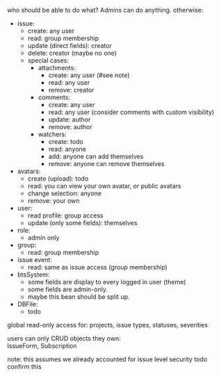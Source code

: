 who should be able to do what?
Admins can do anything. otherwise:

* issue:
  * create: any user
  * read: group membership
  * update (direct fields): creator
  * delete: creator (maybe no one)
  * special cases:
    * attachments:
      * create: any user (#see note)
      * read: any user
      * remove: creator
    * comments:
      * create: any user
      * read: any user (consider comments with custom visibility)
      * update: author
      * remove: author
    * watchers:
      * create: todo
      * read: anyone
      * add: anyone can add themselves
      * remove: anyone can remove themselves
* avatars:
  * create (upload): todo
  * read: you can view your own avatar, or public avatars
  * change selection: anyone
  * remove: your own 
* user:
  * read profile: group access
  * update (only some fields): themselves
* role:
  * admin only
* group:
  * read: group membership
* issue event:
  * read: same as issue access (group membership)
* btsSystem:
  * some fields are display to every logged in user (theme)
  * some fields are admin-only.
  * maybe this bean should be split up.
* DBFile:
  * todo
             
global read-only access for:
projects, issue types, statuses, severities      
      
users can only CRUD objects they own:      
IssueForm, Subscription

note: this assumes we already accounted for issue level security todo confirm this